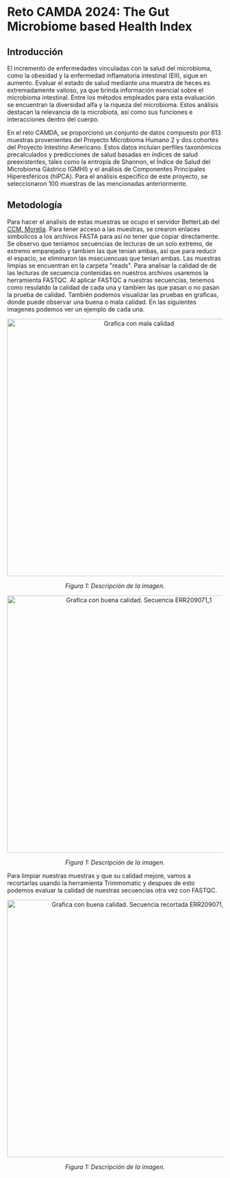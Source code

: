 # Reto CAMDA 2024: The Gut Microbiome based Health Index

## Introducción
El incremento de enfermedades vinculadas con la salud del microbioma, como la obesidad y la enfermedad inflamatoria intestinal (EII), sigue en aumento. Evaluar el estado de salud mediante una muestra de heces es extremadamente valioso, ya que brinda información esencial sobre el microbioma intestinal. Entre los métodos empleados para esta evaluación se encuentran la diversidad alfa y la riqueza del microbioma. Estos análisis destacan la relevancia de la microbiota, así como sus funciones e interacciones dentro del cuerpo.

En el reto CAMDA, se proporcionó un conjunto de datos compuesto por 613 muestras provenientes del Proyecto Microbioma Humano 2 y dos cohortes del Proyecto Intestino Americano. Estos datos incluían perfiles taxonómicos precalculados y predicciones de salud basadas en índices de salud preexistentes, tales como la entropía de Shannon, el Índice de Salud del Microbioma Gástrico (GMHI) y el análisis de Componentes Principales Hiperesféricos (hiPCA). 
Para el análisis específico de este proyecto, se seleccionaron 100 muestras de las mencionadas anteriormente. 

## Metodología 
Para hacer el analisis de estas muestras se ocupo el servidor BetterLab del [CCM, Morelia](https://www.matmor.unam.mx/).
Para tener acceso a las muestras, se crearon enlaces simbolicos a los archivos FASTA para así no tener que copiar directamente. Se observo que teniamos secuencias de lecturas de un solo extremo, de extremo emparejado y tambien las que tenian ambas, así que para reducir el espacio, se eliminaron las msecuencuas que tenian ambas. Las muestras limpias se encuentran en la carpeta "reads". 
Para analisar la calidad de de las lecturas de secuencia contenidas en nuestros archivos usaremos la herramienta FASTQC. Al aplicar FASTQC a nuestras secuencias, tenemos como resulatdo la calidad de cada una y tambien las que pasan o no pasan la prueba de calidad. También podemos visualizar las pruebas en graficas, donde puede observar una buena o mala calidad. En las siguientes imagenes podemos ver un ejemplo de cada una. 

<div align="center">
  <img src="https://github.com/marielaAriass/MetagenomicsProject/assets/100146837/0acc33af-49d1-4839-8e39-a134e11829cf" alt="Grafica con mala calidad" width="600"/>
  <p><em>Figura 1: Descripción de la imagen.</em></p>
</div>  

<div align="center">
  <img src="https://github.com/marielaAriass/MetagenomicsProject/assets/100146837/0acc33af-49d1-4839-8e39-a134e11829cf" alt="Grafica con buena calidad. Secuencia ERR209071_1" width="600"/>
  <p><em>Figura 1: Descripción de la imagen.</em></p>
</div>  

Para limpiar nuestras muestras y que su calidad mejore, vamos a recortarlas usando la herramienta Trimmomatic y despues de esto podemos evaluar la calidad de nuestras secuencias otra vez con FASTQC. 

<div align="center">
  <img src="https://github.com/marielaAriass/MetagenomicsProject/assets/100146837/752620d1-6a93-4737-883a-7491eb402799" alt="Grafica con buena calidad. Secuencia recortada ERR209071_1" width="600"/>
  <p><em>Figura 1: Descripción de la imagen.</em></p>
</div>  

